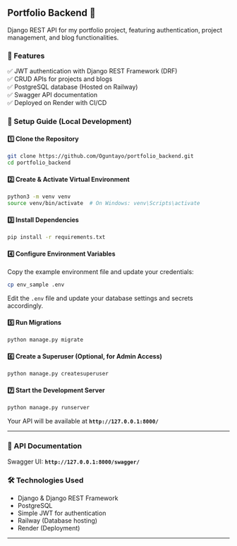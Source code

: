 ## **Portfolio Backend** 🚀  
Django REST API for my portfolio project, featuring authentication, project management, and blog functionalities.  

### **🔧 Features**  
✅ JWT authentication with Django REST Framework (DRF)  
✅ CRUD APIs for projects and blogs  
✅ PostgreSQL database (Hosted on Railway)  
✅ Swagger API documentation  
✅ Deployed on Render with CI/CD  

### **📌 Setup Guide (Local Development)**  

#### **1️⃣ Clone the Repository**  
```bash
git clone https://github.com/Oguntayo/portfolio_backend.git
cd portfolio_backend
```

#### **2️⃣ Create & Activate Virtual Environment**  
```bash
python3 -m venv venv
source venv/bin/activate  # On Windows: venv\Scripts\activate
```

#### **3️⃣ Install Dependencies**  
```bash
pip install -r requirements.txt
```

#### **4️⃣ Configure Environment Variables**  
Copy the example environment file and update your credentials:
```bash
cp env_sample .env
```
Edit the `.env` file and update your database settings and secrets accordingly.

#### **5️⃣ Run Migrations**  
```bash
python manage.py migrate
```

#### **6️⃣ Create a Superuser (Optional, for Admin Access)**  
```bash
python manage.py createsuperuser
```

#### **7️⃣ Start the Development Server**  
```bash
python manage.py runserver
```
Your API will be available at **`http://127.0.0.1:8000/`**  

---

### **📖 API Documentation**  
Swagger UI: **`http://127.0.0.1:8000/swagger/`**  

### **🛠️ Technologies Used**  
- Django & Django REST Framework  
- PostgreSQL  
- Simple JWT for authentication  
- Railway (Database hosting)  
- Render (Deployment)  

---

